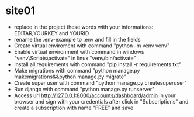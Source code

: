 # site01

* replace in the project these words with your informations: EDITAR,YOURKEY and YOURID
* rename the .env-example to .env and fill in the fields
* Create virtual enviroment with command "python -m venv venv"
* Enable virtual environment with command in windows "venv\Scripts\activate" in linux "venv/bin/activate"
* Install all requirements with command "pip install -r requirements.txt"
* Make migrations with command "python manage.py makemigrations&&python manage.py migrate"
* Create super user with command "python manage.py createsuperuser"
* Run django with command "python manage.py runserver"
* Access url http://127.0.0.1:8000/accounts/dashboard/admin in your browser and sign with your credentials after click in "Subscriptions" and create a subscription with name "FREE" and save
